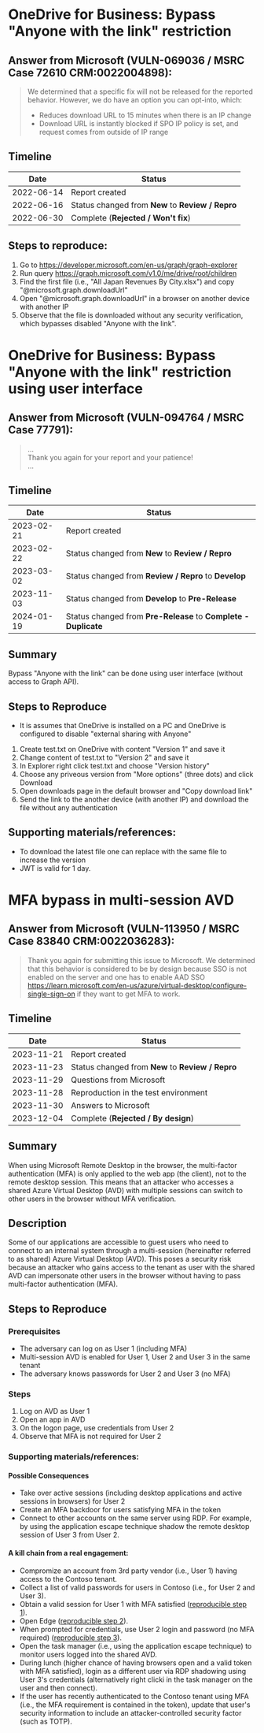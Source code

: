 # OneDrive for Business: Bypass "Anyone with the link" restriction

## Answer from Microsoft (VULN-069036 / MSRC Case 72610 CRM:0022004898):
> We determined that a specific fix will not be released for the reported behavior.
> However, we do have an option you can opt-into, which:
> - Reduces download URL to 15 minutes when there is an IP change 
> - Download URL is instantly blocked if SPO IP policy is set, and request comes from outside of IP range
 
## Timeline

<!--

```mermaid
 info
```

Tested on v10.6.1

```mermaid
%%{init: { 'theme': 'base', 'gitGraph': {'mainBranchName':"okazymyrov"}}}%%
    gitGraph TB:
	commit id: "2022-06-14" tag: "Report created"
    	branch Microsoft
	commit id: "2022-06-16" tag: "Status changed from New to Review / Repro"
	commit id: "2022-06-30" tag: "Complete (Rejected / Won't fix)"
```

-->

| Date | Status|
| --- | --- |
| 2022-06-14| Report created |
| 2022-06-16| Status changed from **New** to **Review / Repro** |
| 2022-06-30| Complete (**Rejected / Won't fix**) |

## Steps to reproduce:
1.	Go to https://developer.microsoft.com/en-us/graph/graph-explorer
2.	Run query https://graph.microsoft.com/v1.0/me/drive/root/children
3.	Find the first file (i.e., "All Japan Revenues By City.xlsx") and copy "@microsoft.graph.downloadUrl"
4.	Open "@microsoft.graph.downloadUrl" in a browser on another device with another IP
5.	Observe that the file is downloaded without any security verification, which bypasses disabled "Anyone with the link".

# OneDrive for Business: Bypass "Anyone with the link" restriction using user interface

## Answer from Microsoft (VULN-094764 / MSRC Case 77791):
> ... <br>
> Thank you again for your report and your patience! <br>
> ...

## Timeline
| Date | Status|
| --- | --- |
| 2023-02-21| Report created |
| 2023-02-22| Status changed from **New** to **Review / Repro** |
| 2023-03-02| Status changed from **Review / Repro** to **Develop** |
| 2023-11-03| Status changed from **Develop** to **Pre-Release** |
| 2024-01-19| Status changed from **Pre-Release** to **Complete - Duplicate** |

## Summary
Bypass "Anyone with the link" can be done using user interface (without access to Graph API).

## Steps to Reproduce

* It is assumes that OneDrive is installed on a PC and OneDrive is configured to disable "external sharing with Anyone"
1. Create test.txt on OneDrive with content "Version 1" and save it
2. Change content of test.txt to "Version 2" and save it
3. In Explorer right click test.txt and choose "Version history"
4. Choose any priveous version from "More options" (three dots) and click Download
5. Open downloads page in the default browser and "Copy download link"
6. Send the link to the another device (with another IP) and download the file without any authentication

## Supporting materials/references:
* To download the latest file one can replace with the same file to increase the version
* JWT is valid for 1 day.

# MFA bypass in multi-session AVD

## Answer from Microsoft (VULN-113950 / MSRC Case 83840 CRM:0022036283):
> Thank you again for submitting this issue to Microsoft. We determined that this behavior is considered to be by design because SSO is not enabled on the server and one has to enable AAD SSO https://learn.microsoft.com/en-us/azure/virtual-desktop/configure-single-sign-on if they want to get MFA to work.

## Timeline

<!--

```mermaid
 info
```

Tested on v10.6.1

```mermaid
%%{init: { 'theme': 'base', 'gitGraph': {'mainBranchName':"okazymyrov"}}}%%
    gitGraph TB:
	commit id: "2023-11-21" tag: "Report created"
    branch Microsoft
    checkout Microsoft
	commit id: "2023-11-23" tag: "Status changed from New to Review / Repro"
	commit id: "2023-11-28" tag: "Questions from Microsoft"
    checkout okazymyrov
    merge Microsoft
	commit id: "2023-11-29" tag: "Reproduction"
    commit id: "2023-11-30" tag: "Answers to Microsoft"
    checkout Microsoft
    merge okazymyrov
	commit id: "2023-12-04" tag: "Complete (Rejected / By design)"
```

-->

| Date | Status|
| --- | --- |
| 2023-11-21| Report created |
| 2023-11-23| Status changed from **New** to **Review / Repro** |
| 2023-11-29| Questions from Microsoft |
| 2023-11-28| Reproduction in the test environment |
| 2023-11-30| Answers to Microsoft |
| 2023-12-04| Complete (**Rejected / By design**) |

## Summary
When using Microsoft Remote Desktop in the browser, the multi-factor authentication (MFA) is only applied to the web app (the client), not to the remote desktop session. This means that an attacker who accesses a shared Azure Virtual Desktop (AVD) with multiple sessions can switch to other users in the browser without MFA verification.

## Description
Some of our applications are accessible to guest users who need to connect to an internal system through a multi-session (hereinafter referred to as shared) Azure Virtual Desktop (AVD). This poses a security risk because an attacker who gains access to the tenant as user with the shared AVD can impersonate other users in the browser without having to pass multi-factor authentication (MFA).

## Steps to Reproduce
### Prerequisites
* The adversary can log on as User 1 (including MFA)
* Multi-session AVD is enabled for User 1, User 2 and User 3 in the same tenant
* The adversary knows passwords for User 2 and User 3 (no MFA)

### Steps
1. Log on AVD as User 1
2. Open an app in AVD
3. On the logon page, use credentials from User 2
4. Observe that MFA is not required for User 2

### Supporting materials/references:
#### Possible Consequences
* Take over active sessions (including desktop applications and active sessions in browsers) for User 2
* Create an MFA backdoor for users satisfying MFA in the token
* Connect to other accounts on the same server using RDP. For example, by using the application escape technique shadow the remote desktop session of User 3 from User 2.

#### A kill chain from a real engagement:
* Compromize an account from 3rd party vendor (i.e., User 1) having access to the Contoso tenant.
* Collect a list of valid passwords for users in Contoso (i.e., for User 2 and User 3).
* Obtain a valid session for User 1 with MFA satisfied ([reproducible step 1](https://github.com/okazymyrov/piki/blob/master/Vulnerabilities/Vulnerabilities.md#steps)).
* Open Edge ([reproducible step 2](https://github.com/okazymyrov/piki/blob/master/Vulnerabilities/Vulnerabilities.md#steps)).
* When prompted for credentials, use User 2 login and password (no MFA required) ([reproducible step 3](https://github.com/okazymyrov/piki/blob/master/Vulnerabilities/Vulnerabilities.md#steps)).
* Open the task manager (i.e., using the application escape technique) to monitor users logged into the shared AVD.
* During lunch (higher chance of having browsers open and a valid token with MFA satisfied), login as a different user via RDP shadowing using User 3's credentials (alternatively right clicki in the task manager on the user and then connect).
* If the user has recently authenticated to the Contoso tenant using MFA (i.e., the MFA requirement is contained in the token), update that user's security information to include an attacker-controlled security factor (such as TOTP).
